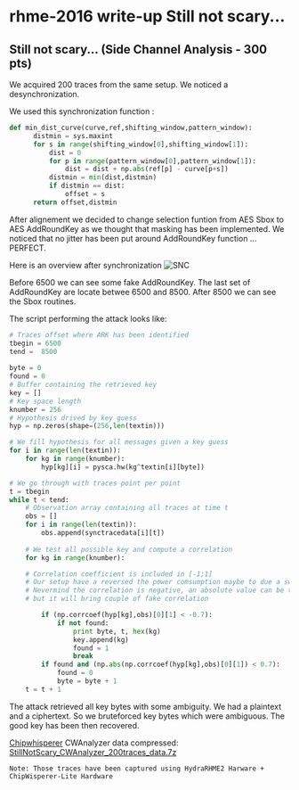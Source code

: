 # rhme-2016 write-up Still not scary...

<a name="stillnotscary"></a>
## Still not scary... (Side Channel Analysis - 300 pts)

We acquired 200 traces from the same setup. We noticed a desynchronization.

We used this synchronization function :

``` python
def min_dist_curve(curve,ref,shifting_window,pattern_window):                   
      distmin = sys.maxint                                                      
      for s in range(shifting_window[0],shifting_window[1]):                    
          dist = 0                                                              
          for p in range(pattern_window[0],pattern_window[1]):                  
              dist = dist + np.abs(ref[p] - curve[p+s])                         
          distmin = min(dist,distmin)                                           
          if distmin == dist:                                                   
              offset = s                                                        
      return offset,distmin  
```

After alignement we decided to change selection funtion from AES Sbox to AES 
AddRoundKey as we thought that masking has been implemented. We noticed that no 
jitter has been put around AddRoundKey function ... PERFECT.

Here is an overview after synchronization
![SNC](snc.png)

Before 6500 we can see some fake AddRoundKey.
The last set of AddRoundKey are locate betwee 6500 and 8500.
After 8500 we can see the Sbox routines.

The script performing the attack looks like:

``` python
# Traces offset where ARK has been identified
tbegin = 6500                                                                   
tend =  8500                                                                    
                                                                                
byte = 0                                                                        
found = 0                                                                      
# Buffer containing the retrieved key
key = []                                                                        
# Key space length 
knumber = 256      
# Hypothesis drived by key guess                                               
hyp = np.zeros(shape=(256,len(textin)))                                        

# We fill hypothesis for all messages given a key guess 
for i in range(len(textin)):                                                    
    for kg in range(knumber):                                                   
        hyp[kg][i] = pysca.hw(kg^textin[i][byte])                               

# We go through with traces point per point            
t = tbegin                                                                      
while t < tend:                                                                 
    # Observation array containing all traces at time t
    obs = [] 
    for i in range(len(textin)):                                                
        obs.append(synctracedata[i][t])
    
    # We test all possible key and compute a correlation
    for kg in range(knumber):                    

	# Correlation coefficient is included in [-1;1]
	# Our setup have a reversed the power comsumption maybe to due a switch
	# Nevermind the correlation is negative, an absolute value can be taken
	# but it will bring couple of fake correlation

        if (np.corrcoef(hyp[kg],obs)[0][1] < -0.7):                             
            if not found:                                                       
                print byte, t, hex(kg)                                          
                key.append(kg)                                                  
                found = 1                                                       
                break                                                           
        if found and (np.abs(np.corrcoef(hyp[kg],obs)[0][1]) < 0.7):            
            found = 0                                                           
            byte = byte + 1                                                    
    t = t + 1                                                                   

``` 

The attack retrieved all key bytes with some ambiguity. We had a plaintext and 
a ciphertext. So we bruteforced key bytes which were ambiguous. 
The good key has been then recovered.

[Chipwhisperer](https://github.com/newaetech/chipwhisperer) CWAnalyzer data compressed:
[StillNotScary_CWAnalyzer_200traces_data.7z](StillNotScary_CWAnalyzer_200traces_data.7z)

`Note: Those traces have been captured using HydraRHME2 Harware + ChipWisperer-Lite Hardware`

